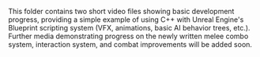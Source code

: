 This folder contains two short video files showing basic development progress, providing a simple example of using C++ with Unreal Engine's Blueprint scripting system (VFX, animations, basic AI behavior trees, etc.). Further media demonstrating progress on the newly written melee combo system, interaction system, and combat improvements will be added soon.